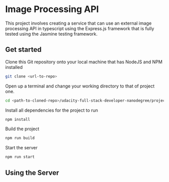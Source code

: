# Image Processing API

This project involves creating a service that can use an external image processing API in typescript using the Express.js framework that is fully tested using the Jasmine testing framework.

## Get started

Clone this Git repository onto your local machine that has NodeJS and NPM installed

```bash
git clone <url-to-repo>
```

Open up a terminal and change your working directory to that of project one.

```bash
cd <path-to-cloned-repo>/udacity-full-stack-developer-nanodegree/project-one-image-processing-api
```

Install all dependencies for the project to run

```bash
npm install
```

Build the project

```bash
npm run build
```

Start the server

```bash
npm run start
```

## Using the Server
